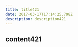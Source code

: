 ```yaml
---
title: title421
date: 2017-03-17T17:14:25.798Z
description: description421
---
```


## content421
  
